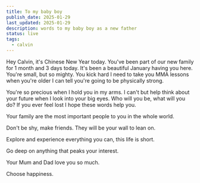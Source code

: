 ```yaml
---
title: To my baby boy
publish_date: 2025-01-29
last_updated: 2025-01-29
description: words to my baby boy as a new father
status: live
tags:
  - calvin
---
```

Hey Calvin, it's Chinese New Year today. You've been part of our new family for 1 month and 3 days today. It's been a beautiful January having you here. You're small, but so mighty. You kick hard I need to take you MMA lessons when you're older I can tell you're going to be physically strong.

You're so precious when I hold you in my arms. I can't but help think about your future when I look into your big eyes. Who will you be, what will you do? If you ever feel lost I hope these words help you. 

Your family are the most important people to you in the whole world.

Don't be shy, make friends. They will be your wall to lean on.

Explore and experience everything you can, this life is short.

Go deep on anything that peaks your interest.

Your Mum and Dad love you so much.

Choose happiness.



